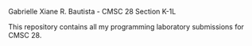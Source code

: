 Gabrielle Xiane R. Bautista - CMSC 28 Section K-1L


This repository contains all my programming laboratory submissions for CMSC 28.
